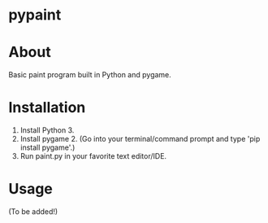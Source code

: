 # pypaint

# About
Basic paint program built in Python and pygame.

# Installation
1. Install Python 3.
2. Install pygame 2. (Go into your terminal/command prompt and type 'pip install pygame'.)
3. Run paint.py in your favorite text editor/IDE.

# Usage
(To be added!)